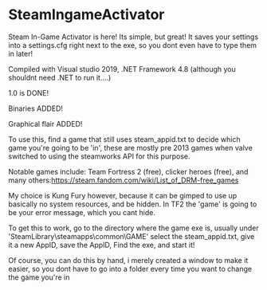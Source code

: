 # SteamIngameActivator

Steam In-Game Activator is here! Its simple, but great!
It saves your settings into a settings.cfg right next to the exe, so you dont even have to type them in later!

Compiled with Visual studio 2019, .NET Framework 4.8 (although you shouldnt need .NET to run it....)

1.0 is DONE!

Binaries ADDED!

Graphical flair ADDED!

To use this, find a game that still uses steam_appid.txt to decide which game you're going to be 'in', these are mostly pre 2013 games when valve switched to using the steamworks API for this purpose.

Notable games include: Team Fortress 2 (free), clicker heroes (free), and many others:https://steam.fandom.com/wiki/List_of_DRM-free_games

My choice is Kung Fury however, because it can be gimped to use up basically no system resources, and be hidden. In TF2 the 'game' is going to be your error message, which you cant hide. 

To get this to work, go to the directory where the game exe is, usually under 'SteamLibrary\steamapps\common\GAME' select the steam_appid.txt, give it a new AppID, save the AppID,
Find the exe, and start it!

Of course, you can do this by hand, i merely created a window to make it easier, so you dont have to go into a folder every time you want to change the game you're in
